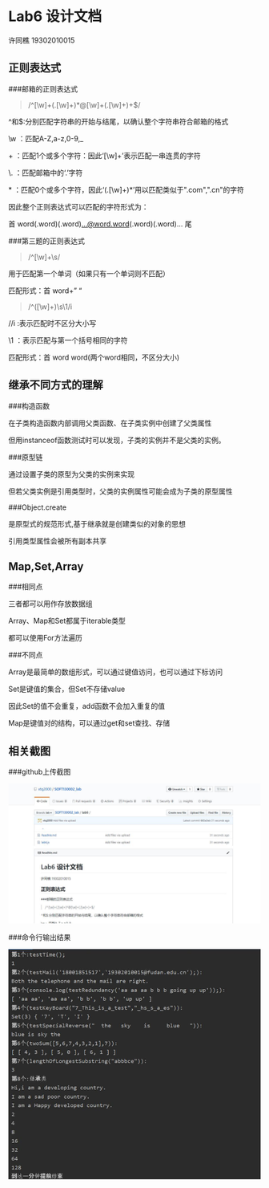 ﻿# Lab6 设计文档

许同樵 19302010015

## 正则表达式

###邮箱的正则表达式
> /^\[\w]+(\.\[\w]+)*@\[\w]+(\.\[\w]+)+$/

^和$:分别匹配字符串的开始与结尾，以确认整个字符串符合邮箱的格式

\w ：匹配A-Z,a-z,0-9,_

\+ ：匹配1个或多个字符：因此‘\[\w]+’表示匹配一串连贯的字符

\\. ：匹配邮箱中的‘.’字符

\* ：匹配0个或多个字符，因此‘(\.\[\w]+)*’用以匹配类似于".com",".cn"的字符

因此整个正则表达式可以匹配的字符形式为：

首 word(.word)(.word)...@word.word(.word)(.word)... 尾

###第三题的正则表达式

>/^\[\w]+\s/

用于匹配第一个单词（如果只有一个单词则不匹配）

匹配形式：首 word+” “

>/^(\[\w]+)\s\1/i

\//i :表示匹配时不区分大小写

\1 ：表示匹配与第一个括号相同的字符

匹配形式：首 word word(两个word相同，不区分大小)


## 继承不同方式的理解

###构造函数

在子类构造函数内部调用父类函数、在子类实例中创建了父类属性

但用instanceof函数测试时可以发现，子类的实例并不是父类的实例。

###原型链

通过设置子类的原型为父类的实例来实现

但若父类实例是引用类型时，父类的实例属性可能会成为子类的原型属性

###Object.create

是原型式的规范形式,基于继承就是创建类似的对象的思想

引用类型属性会被所有副本共享

## Map,Set,Array

###相同点

三者都可以用作存放数据组

Array、Map和Set都属于iterable类型

都可以使用For方法遍历

###不同点

Array是最简单的数组形式，可以通过键值访问，也可以通过下标访问

Set是键值的集合，但Set不存储value

因此Set的值不会重复，add函数不会加入重复的值

Map是键值对的结构，可以通过get和set查找、存储

## 相关截图

###github上传截图

![github上传](./img/git.jpg)

###命令行输出结果

![命令行](./img/output.jpg)
